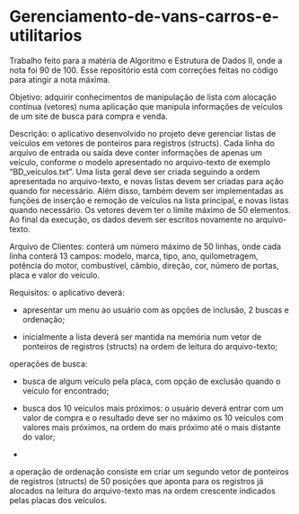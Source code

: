 # Gerenciamento-de-vans-carros-e-utilitarios
Trabalho feito para a matéria de Algoritmo e Estrutura de Dados II, onde a nota foi 90 de 100. Esse repositório está com correções feitas no código para atingir a nota máxima.


Objetivo: adquirir conhecimentos de manipulação de lista com alocação contínua (vetores) numa aplicação que manipula informações de veículos de um site de busca para compra e venda.

Descrição: o aplicativo desenvolvido no projeto deve gerenciar listas de veículos em vetores de ponteiros para registros (structs). Cada linha do arquivo de entrada ou saída deve conter informações de apenas um veículo, conforme o modelo apresentado no arquivo-texto de exemplo “BD_veículos.txt”. Uma lista geral deve ser criada seguindo a ordem apresentada no arquivo-texto, e novas listas devem ser criadas para ação quando for necessário. Além disso, também devem ser implementadas as funções de inserção e remoção de veículos na lista principal, e novas listas quando necessário. Os vetores devem ter o limite máximo de 50 elementos. Ao final da execução, os dados devem ser escritos novamente no arquivo-texto.

Arquivo de Clientes: conterá um número máximo de 50 linhas, onde cada linha conterá 13 campos: modelo, marca, tipo, ano, quilometragem, potência do motor, combustível, câmbio, direção, cor, número de portas, placa e valor do veículo.

Requisitos: o aplicativo deverá:
- apresentar um menu ao usuário com as opções de inclusão, 2 buscas e ordenação;

- inicialmente a lista deverá ser mantida na memória num vetor de ponteiros de registros (structs) na ordem de leitura do arquivo-texto;

operações de busca:
- busca de algum veículo pela placa, com opção de exclusão quando o veículo for encontrado;

- busca dos 10 veículos mais próximos: o usuário deverá entrar com um valor de compra e o resultado deve ser no máximo os 10 veículos com valores mais próximos, na ordem do mais próximo até o mais distante do valor;
- 
a operação de ordenação consiste em criar um segundo vetor de ponteiros de registros (structs) de 50 posições que aponta para os registros já alocados na leitura do arquivo-texto mas na ordem crescente indicados pelas placas dos veículos.
